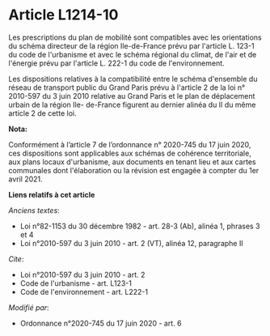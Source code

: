# Article L1214-10

Les prescriptions du plan de mobilité sont compatibles avec les orientations du schéma directeur de la région Ile-de-France
prévu par l'article L. 123-1 du code de l'urbanisme et avec le schéma régional du climat, de l'air et de l'énergie prévu par
l'article L. 222-1 du code de l'environnement.

Les dispositions relatives à la compatibilité entre le schéma d'ensemble du réseau de transport public du Grand Paris prévu à
l'article 2 de la loi n° 2010-597 du 3 juin 2010 relative au Grand Paris et le plan de déplacement urbain de la région Ile-
de-France figurent au dernier alinéa du II du même article 2 de cette loi.

**Nota:**

Conformément à l’article 7 de l’ordonnance n° 2020-745 du 17 juin 2020, ces dispositions sont applicables aux schémas de
cohérence territoriale, aux plans locaux d'urbanisme, aux documents en tenant lieu et aux cartes communales dont
l'élaboration ou la révision est engagée à compter du 1er avril 2021.

**Liens relatifs à cet article**

_Anciens textes_:

  - Loi n°82-1153 du 30 décembre 1982 - art. 28-3 (Ab), alinéa 1, phrases 3 et 4
  - Loi n°2010-597 du 3 juin 2010 - art. 2 (VT), alinéa 12, paragraphe II

_Cite_:

  - Loi n°2010-597 du 3 juin 2010 - art. 2
  - Code de l'urbanisme - art. L123-1
  - Code de l'environnement - art. L222-1

_Modifié par_:

  - Ordonnance n°2020-745 du 17 juin 2020 - art. 6
